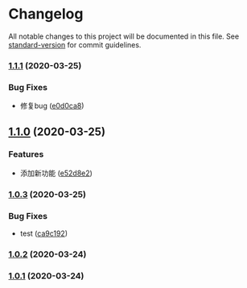 # Changelog

All notable changes to this project will be documented in this file. See [standard-version](https://github.com/conventional-changelog/standard-version) for commit guidelines.

### [1.1.1](https://gitee.com/seebin/mock-data/compare/v1.1.0...v1.1.1) (2020-03-25)


### Bug Fixes

* 修复bug ([e0d0ca8](https://gitee.com/seebin/mock-data/commit/e0d0ca898942b3551cb7a5dcf960086ece5ff448))

## [1.1.0](https://gitee.com/seebin/mock-data/compare/v1.0.3...v1.1.0) (2020-03-25)


### Features

* 添加新功能 ([e52d8e2](https://gitee.com/seebin/mock-data/commit/e52d8e2c48f2a2c644f9aa6e2ad253c01654a117))

### [1.0.3](https://gitee.com/seebin/mock-data/compare/v1.0.2...v1.0.3) (2020-03-25)


### Bug Fixes

* test ([ca9c192](https://gitee.com/seebin/mock-data/commit/ca9c192dea83dbd995e831c064b10d2a3c42b6a4))

### [1.0.2](https://gitee.com/seebin/mock-data/compare/v1.0.1...v1.0.2) (2020-03-24)

### [1.0.1](https://gitee.com/seebin/mock-data/compare/v0.0.1...v1.0.1) (2020-03-24)
